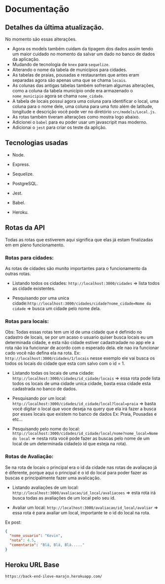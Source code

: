 # Documentação

## Detalhes da última atualização.
No momento são essas alterações.

- Agora os models também cuidam da tipagem dos dados assim tendo um maior cuidado no momento da salvar um dado no banco de dados da aplicação.
- Mudando de tecnologia de `knex` para `sequelize`.
- Alterando o nome da tabela de municípios para cidades.
- As tabelas de praias, pousadas e restaurantes que antes eram separadas agora são apenas uma que se chama `locais`.
- As colunas das antigas tabelas também sofreram algumas alterações, como a coluna da tabela município onde era armazenado o `nome_municipio` agora se chama `nome_cidade`.
- A tabela de locais possui agora uma coluna para identificar o local, uma coluna para o nome dele, uma coluna para uma foto além de latitude, longitude e descrição você pode ver no diretório `src/models/Local.js`.
- As rotas também tiveram alterações como  mostra logo abaixo.
- Adicionei o `babel` para eu poder usar um javascripit mas moderno.
- Adicionai o `jest` para criar os teste da aplição.

## Tecnologias usadas

- Node.

- Express.

- Sequelize.

- PostgreSQL.

- Jest.

- Babel.

- Heroku.

## Rotas da API
Todas as rotas que estiverem aqui significa que elas já estam finalizadas em em pleno funcionamento.

### Rotas para cidades:
As rotas de cidades são munito importantes para o funcionamento da outras rotas.

- Listando todos os cidades: `http://localhost:3000/cidades` => lista todos as cidade existentes.

- Pesquisando por uma unica cidade:`http://localhost:3000/cidades/cidade?nome_cidade=Nome da cidade` => busca um cidade pelo nome dela.


### Rotas para locais:
Obs: Todas essas rotas tem um id de uma cidade que é definido no cadastro de locais, se por um acaso o usuario quiser busca locais eu um determinada cidade, e esta não cidade estiver cadastradade no app ele a rota não ira funcionar de acordo com o esperado dela. ele nao ira funcionar cado você não defina ela na rota.
Ex: `http://localhost:3000/cidades/1/locais` nesse exemplo ele vai busca os todos os locais do cidade que esta com salvo com o id = 1.

- Listando todas os locais de uma cidade: `http://localhost:3000/cidades/id_cidade/locais` => essa rota pode lista todos os locais de uma cidade unica cidade, basta essa cidade esta cadastrada no banco de dados.

- Pesquisando por um local: `http://localhost:3000/cidades/id_cidade/local?local=praia` => basta você digitar o local que voce deseja na query que ela irá fazer a busca por esses locais que existem no banco de dados Ex: Praia, Pousadas e etc...

- Pesquisando pelo nome do local: `http://localhost:3000/cidades/id_cidade/local/nome?nome_local=Nome do local` => nesta rota você pode fazer as buscas pelo nome de um local de um determinada cidade(o id que esteja na rota).

### Rotas de Avaliação: 
Se na rota de locais o principal era o id da cidade nas rotas de avaliaçao já é diferente, porque aqui o principal é o id do local para poder fazer as buscas e principalmente fazer uma avalicação.

- Listando avaliações de um local: `http://localhost:3000/avaliacao/id_local/avaliacoes` => esta rota irá busca todas as avaliações de um local pelo seu id.

- Avaliar um local: `http://localhost:3000/avaliacao/id_local/avaliar` => essa rota é para avaliar um local, importante te o id do local na rota.

Ex post: 
```` json
{
  "nome_usuario": "Kevin",
  "nota": 4.5,
  "comentario": "Blá, Blá, Blá....."
}
````

## Heroku URL Base

`https://back-end-ilove-marajo.herokuapp.com/`
